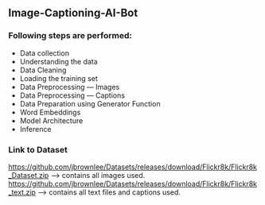 ## Image-Captioning-AI-Bot
### Following steps are performed: 
- Data collection </br>
- Understanding the data </br>
- Data Cleaning </br>
- Loading the training set </br>
- Data Preprocessing — Images </br>
- Data Preprocessing — Captions </br>
- Data Preparation using Generator Function </br>
- Word Embeddings </br>
- Model Architecture </br>
- Inference
### Link to  Dataset
https://github.com/jbrownlee/Datasets/releases/download/Flickr8k/Flickr8k_Dataset.zip  --> contains all images used. </br>
https://github.com/jbrownlee/Datasets/releases/download/Flickr8k/Flickr8k_text.zip  --> contains all text files and captions used.

